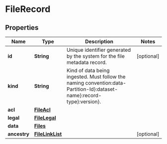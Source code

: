 
# FileRecord

## Properties
Name | Type | Description | Notes
------------ | ------------- | ------------- | -------------
**id** | **String** | Unique identifier generated by the system for the file metadata record. |  [optional]
**kind** | **String** | Kind of data being ingested. Must follow the naming convention:data-Partition-Id}:dataset-name}:record-type}:version}. | 
**acl** | [**FileAcl**](FileAcl.md) |  | 
**legal** | [**FileLegal**](FileLegal.md) |  | 
**data** | [**Files**](Files.md) |  | 
**ancestry** | [**FileLinkList**](FileLinkList.md) |  |  [optional]



